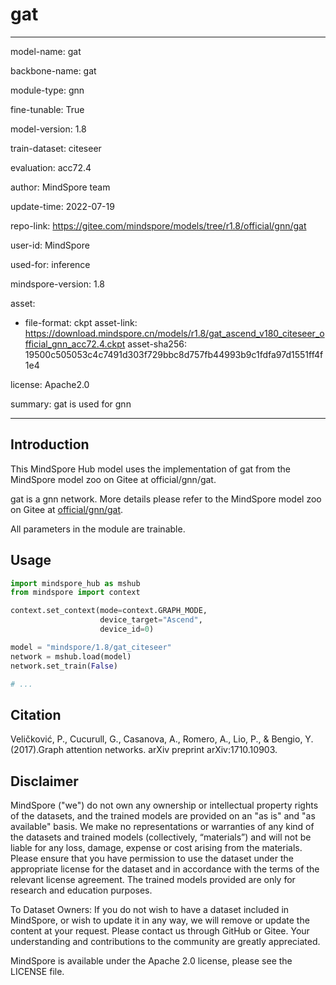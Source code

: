 # gat

---

model-name: gat

backbone-name: gat

module-type: gnn

fine-tunable: True

model-version: 1.8

train-dataset: citeseer

evaluation: acc72.4

author: MindSpore team

update-time: 2022-07-19

repo-link: <https://gitee.com/mindspore/models/tree/r1.8/official/gnn/gat>

user-id: MindSpore

used-for: inference

mindspore-version: 1.8

asset:

-
    file-format: ckpt
    asset-link: <https://download.mindspore.cn/models/r1.8/gat_ascend_v180_citeseer_official_gnn_acc72.4.ckpt>
    asset-sha256: 19500c505053c4c7491d303f729bbc8d757fb44993b9c1fdfa97d1551ff4f1e4

license: Apache2.0

summary: gat is used for gnn

---

## Introduction

This MindSpore Hub model uses the implementation of gat from the MindSpore model zoo on Gitee at official/gnn/gat.

gat is a gnn network. More details please refer to the MindSpore model zoo on Gitee at [official/gnn/gat](https://gitee.com/mindspore/models/blob/r1.8/official/gnn/gat/README.md).

All parameters in the module are trainable.

## Usage

```python
import mindspore_hub as mshub
from mindspore import context

context.set_context(mode=context.GRAPH_MODE,
                    device_target="Ascend",
                    device_id=0)

model = "mindspore/1.8/gat_citeseer"
network = mshub.load(model)
network.set_train(False)

# ...
```

## Citation

Veličković, P., Cucurull, G., Casanova, A., Romero, A., Lio, P., & Bengio, Y. (2017).Graph attention networks. arXiv preprint arXiv:1710.10903.

## Disclaimer

MindSpore ("we") do not own any ownership or intellectual property rights of the datasets, and the trained models are provided on an "as is" and "as available" basis. We make no representations or warranties of any kind of the datasets and trained models (collectively, “materials”) and will not be liable for any loss, damage, expense or cost arising from the materials. Please ensure that you have permission to use the dataset under the appropriate license for the dataset and in accordance with the terms of the relevant license agreement. The trained models provided are only for research and education purposes.

To Dataset Owners: If you do not wish to have a dataset included in MindSpore, or wish to update it in any way, we will remove or update the content at your request. Please contact us through GitHub or Gitee. Your understanding and contributions to the community are greatly appreciated.

MindSpore is available under the Apache 2.0 license, please see the LICENSE file.

